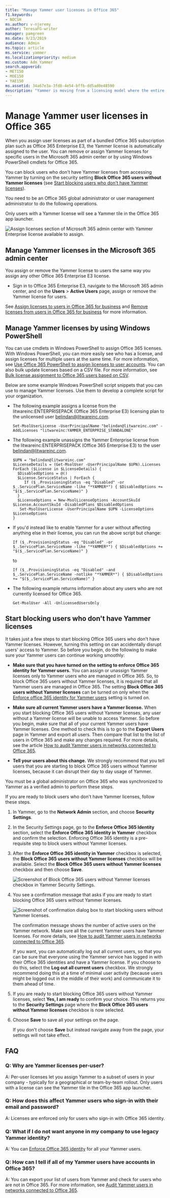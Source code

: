 ```yaml
---
title: "Manage Yammer user licenses in Office 365"
f1.keywords:
- NOCSH
ms.author: v-njeremy
author: TeresaFG-writer
manager: pamgreen
ms.date: 9/23/2019
audience: Admin
ms.topic: article
ms.service: yammer
ms.localizationpriority: medium
ms.custom: Adm_Yammer
search.appverid:
- MET150
- MOE150
- YAE150
ms.assetid: 34a67e3a-3fd8-4e54-bffb-dd5ad0e48590
description: "Yammer is moving from a licensing model where the entire Office 365 subscription is licensed as a whole, to a model where you can assign licenses for each user. "
---
```


# Manage Yammer user licenses in Office 365

When you assign user licenses as part of a bundled Office 365 subscription plan such as Office 365 Enterprise E3, the Yammer license is automatically assigned to the user. You can remove or assign Yammer licenses for specific users in the Microsoft 365 admin center or by using Windows PowerShell cmdlets for Office 365.
  
You can block users who don't have Yammer licenses from accessing Yammer by turning on the security setting **Block Office 365 users without Yammer licenses** (see [Start blocking users who don't have Yammer licenses](manage-yammer-licenses-in-office-365.md#StartBlocking)).
  
You need to be an Office 365 global administrator or user management administrator to do the following operations.
  
Only users with a Yammer license will see a Yammer tile in the Office 365 app launcher. 
  
![Assign licenses section of Microsoft 365 admin center with Yammer Enterprise license available to assign.](../media/33a074a6-6141-4293-89b2-17c0845c7020.png)
  
## Manage Yammer licenses in the Microsoft 365 admin center

You assign or remove the Yammer license to users the same way you assign any other Office 365 Enterprise E3 license.
  
- Sign in to Office 365 Enterprise E3, navigate to the Microsoft 365 admin center, and on the **Users** \> **Active Users** page, assign or remove the Yammer license for users. 
    
See [Assign licenses to users in Office 365 for business](https://support.office.com/article/997596b5-4173-4627-b915-36abac6786dc) and [Remove licenses from users in Office 365 for business](https://support.office.com/article/9b497c85-d0a4-4735-80fa-d3565bc05bd1) for more information. 
  
## Manage Yammer licenses by using Windows PowerShell

You can use cmdlets in Windows PowerShell to assign Office 365 licenses. With Windows PowerShell, you can more easily see who has a license, and assign licenses for multiple users at the same time. For more information, see [Use Office 365 PowerShell to assign licenses to user accounts](/microsoft-365/enterprise/assign-licenses-to-user-accounts-with-microsoft-365-powershell). You can also bulk update licenses based on a CSV file. For more information, see [Bulk license assignment to Office 365 users based on CSV](/samples/browse/?redirectedfrom=TechNet-Gallery).
  
Below are some example Windows PowerShell script snippets that you can use to manage Yammer licenses. Use them to develop a complete script for your organization.
  
- The following example assigns a license from the litwareinc:ENTERPRISEPACK (Office 365 Enterprise E3) licensing plan to the unlicensed user belindan@litwareinc.com.
    
  ```
  Set-MsolUserLicense -UserPrincipalName "belindan@litwareinc.com" -AddLicenses "litwareinc:YAMMER_ENTERPRISE_STANDALONE"
  ```

- The following example unassigns the Yammer Enterprise license from the litwareinc:ENTERPRISEPACK (Office 365 Enterprise E3) to the user belindan@litwareinc.com.
    
  ```
  $UPN = "belindan@litwareinc.com"
  $LicenseDetails = (Get-MsolUser -UserPrincipalName $UPN).Licenses
  ForEach ($License in $LicenseDetails) {
    $DisabledOptions = @()
    $License.ServiceStatus | ForEach {
       If ($_.ProvisioningStatus -eq "Disabled" -or  $_.ServicePlan.ServiceName -like "*YAMMER*") { $DisabledOptions += "$($_.ServicePlan.ServiceName)" } 
    }
    $LicenseOptions = New-MsolLicenseOptions -AccountSkuId $License.AccountSkuId -DisabledPlans $DisabledOptions
     Set-MsolUserLicense -UserPrincipalName $UPN -LicenseOptions $LicenseOptions
  }
  
  ```

- If you'd instead like to enable Yammer for a user without affecting anything else in their license, you can run the above script but change:
    
  ```
  If ($_.ProvisioningStatus -eq "Disabled" -or $_.ServicePlan.ServiceName -like "*YAMMER*") { $DisabledOptions += "$($_.ServicePlan.ServiceName)" }
  ```

    to
    
  ```
  If ($_.ProvisioningStatus -eq "Disabled" -and $_.ServicePlan.ServiceName -notlike "*YAMMER*") { $DisabledOptions += "$($_.ServicePlan.ServiceName)" }
  ```

- The following example returns information about any users who are not currently licensed for Office 365.
    
  ```
  Get-MsolUser -All -UnlicensedUsersOnly
  ```

<a name="StartBlocking"> </a>
## Start blocking users who don't have Yammer licenses

It takes just a few steps to start blocking Office 365 users who don't have Yammer licenses. However, turning this setting on can accidentally disrupt users' access to Yammer. So before you begin, do the following to make sure your Yammer users can continue working smoothly:
  
- **Make sure that you have turned on the setting to enforce Office 365 identity for Yammer users.** You can assign or unassign Yammer licenses only to Yammer users who are managed in Office 365. So, to block Office 365 users without Yammer licenses, it is required that all Yammer users are managed in Office 365. The setting **Block Office 365 users without Yammer licenses** can be turned on only when the [Enforce office 365 identity for Yammer users](../configure-your-yammer-network/enforce-office-365-identity.md) setting is turned on. 
    
- **Make sure all current Yammer users have a Yammer license.** When you start blocking Office 365 users without Yammer licenses, any user without a Yammer license will be unable to access Yammer. So before you begin, make sure that all of your current Yammer users have Yammer licenses. One method to check this is to go to the **Export Users** page in Yammer and export all users. Then compare that list to the list of users in Office 365 and make any changes required. For more details, see the article [How to audit Yammer users in networks connected to Office 365](audit-users-connected-to-office-365.md).
    
- **Tell your users about this change.** We strongly recommend that you tell users that you are starting to block Office 365 users without Yammer licenses, because it can disrupt their day to day usage of Yammer. 
    
You must be a global administrator on Office 365 who was synchronized to Yammer as a verified admin to perform these steps.
  
If you are ready to block users who don't have Yammer licenses, follow these steps.
  
1. In Yammer, go to the **Network Admin** section, and choose **Security Settings**.
    
2. In the Security Settings page, go to the **Enforce Office 365 Identity** section, select the **Enforce Office 365 identity in Yammer** checkbox and confirm the selection. Enforcing Office 365 identity is a pre-requisite step to block users without Yammer licenses. 
    
3. After the **Enforce Office 365 identity in Yammer** checkbox is selected, the **Block Office 365 users without Yammer licenses** checkbox will be available. Select the **Block Office 365 users without Yammer licenses** checkbox and then choose **Save**.
    
    ![Screenshot of Block Office 365 users without Yammer licenses checkbox in Yammer Security Settings.](../media/b29af1f2-cc46-42da-88d9-a9c4fc0ab1be.png)
  
4. You see a confirmation message that asks if you are ready to start blocking Office 365 users without Yammer licenses.
    
    ![Screenshot of confirmation dialog box to start blocking users without Yammer licenses.](../media/1b6605a6-e84e-4f5f-9f66-78baeac5b50a.png)
  
    The confirmation message shows the number of active users on the Yammer network. Make sure all the current Yammer users have Yammer licenses. For more details, see [How to audit Yammer users in networks connected to Office 365](audit-users-connected-to-office-365.md).
    
    If you want, you can automatically log out all current users, so that you can be sure that everyone using the Yammer service has logged in with their Office 365 identities and have a Yammer license. If you choose to do this, select the **Log out all current users** checkbox. We strongly recommend doing this at a time of minimal user activity (because users might be logged out in the middle of their work) and communicate it to them ahead of time. 
    
5. If you are ready to start blocking Office 365 users without Yammer licenses, select **Yes, I am ready** to confirm your choice. This returns you to the **Security Settings** page where the **Block Office 365 users without Yammer licenses** checkbox is now selected. 
    
6. Choose **Save** to save all your settings on the page. 
    
    If you don't choose **Save** but instead navigate away from the page, your settings will not take effect. 
    
## FAQ
<a name="StartBlocking"> </a>

### Q: Why are Yammer licenses per-user?

A: Per-user licenses let you assign Yammer to a subset of users in your company - typically for a geographical or team-by-team rollout. Only users with a license can see the Yammer tile in the Office 365 app launcher. 
  
### Q: How does this affect Yammer users who sign-in with their email and password?

A: Licenses are enforced only for users who sign-in with Office 365 identity.
  
### Q: What if I do not want anyone in my company to use legacy Yammer identity?

A: You can [Enforce Office 365 identity](../configure-your-yammer-network/enforce-office-365-identity.md) for all your Yammer users. 
  
### Q: How can I tell if all of my Yammer users have accounts in Office 365?

A: You can export your list of users from Yammer and check for users who are not in Office 365. For more information, see [Audit Yammer users in networks connected to Office 365](audit-users-connected-to-office-365.md).
